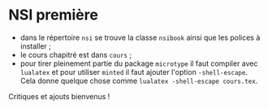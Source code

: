 # NSI première

- dans le répertoire `nsi` se trouve la classe `nsibook` ainsi que les polices à installer ;
- le cours chapitré est dans `cours` ;
- pour tirer pleinement partie du package `microtype` il faut compiler avec `lualatex` et pour utiliser `minted` il faut ajouter l'option `-shell-escape`. Cela donne quelque chose comme `lualatex -shell-escape cours.tex`.

Critiques et ajouts bienvenus !
